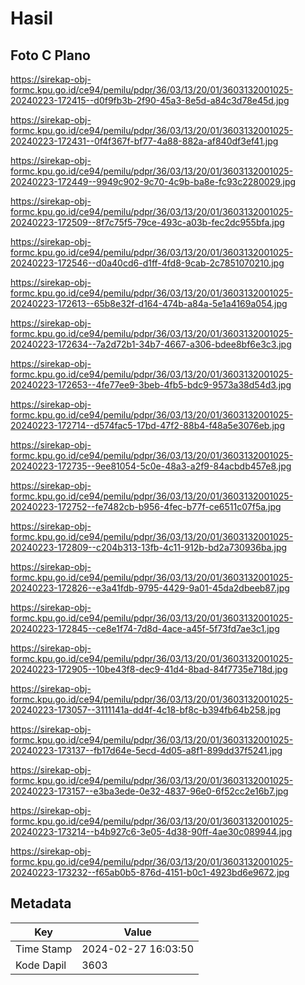 # Hasil

## Foto C Plano

https://sirekap-obj-formc.kpu.go.id/ce94/pemilu/pdpr/36/03/13/20/01/3603132001025-20240223-172415--d0f9fb3b-2f90-45a3-8e5d-a84c3d78e45d.jpg

https://sirekap-obj-formc.kpu.go.id/ce94/pemilu/pdpr/36/03/13/20/01/3603132001025-20240223-172431--0f4f367f-bf77-4a88-882a-af840df3ef41.jpg

https://sirekap-obj-formc.kpu.go.id/ce94/pemilu/pdpr/36/03/13/20/01/3603132001025-20240223-172449--9949c902-9c70-4c9b-ba8e-fc93c2280029.jpg

https://sirekap-obj-formc.kpu.go.id/ce94/pemilu/pdpr/36/03/13/20/01/3603132001025-20240223-172509--8f7c75f5-79ce-493c-a03b-fec2dc955bfa.jpg

https://sirekap-obj-formc.kpu.go.id/ce94/pemilu/pdpr/36/03/13/20/01/3603132001025-20240223-172546--d0a40cd6-d1ff-4fd8-9cab-2c7851070210.jpg

https://sirekap-obj-formc.kpu.go.id/ce94/pemilu/pdpr/36/03/13/20/01/3603132001025-20240223-172613--65b8e32f-d164-474b-a84a-5e1a4169a054.jpg

https://sirekap-obj-formc.kpu.go.id/ce94/pemilu/pdpr/36/03/13/20/01/3603132001025-20240223-172634--7a2d72b1-34b7-4667-a306-bdee8bf6e3c3.jpg

https://sirekap-obj-formc.kpu.go.id/ce94/pemilu/pdpr/36/03/13/20/01/3603132001025-20240223-172653--4fe77ee9-3beb-4fb5-bdc9-9573a38d54d3.jpg

https://sirekap-obj-formc.kpu.go.id/ce94/pemilu/pdpr/36/03/13/20/01/3603132001025-20240223-172714--d574fac5-17bd-47f2-88b4-f48a5e3076eb.jpg

https://sirekap-obj-formc.kpu.go.id/ce94/pemilu/pdpr/36/03/13/20/01/3603132001025-20240223-172735--9ee81054-5c0e-48a3-a2f9-84acbdb457e8.jpg

https://sirekap-obj-formc.kpu.go.id/ce94/pemilu/pdpr/36/03/13/20/01/3603132001025-20240223-172752--fe7482cb-b956-4fec-b77f-ce6511c07f5a.jpg

https://sirekap-obj-formc.kpu.go.id/ce94/pemilu/pdpr/36/03/13/20/01/3603132001025-20240223-172809--c204b313-13fb-4c11-912b-bd2a730936ba.jpg

https://sirekap-obj-formc.kpu.go.id/ce94/pemilu/pdpr/36/03/13/20/01/3603132001025-20240223-172826--e3a41fdb-9795-4429-9a01-45da2dbeeb87.jpg

https://sirekap-obj-formc.kpu.go.id/ce94/pemilu/pdpr/36/03/13/20/01/3603132001025-20240223-172845--ce8e1f74-7d8d-4ace-a45f-5f73fd7ae3c1.jpg

https://sirekap-obj-formc.kpu.go.id/ce94/pemilu/pdpr/36/03/13/20/01/3603132001025-20240223-172905--10be43f8-dec9-41d4-8bad-84f7735e718d.jpg

https://sirekap-obj-formc.kpu.go.id/ce94/pemilu/pdpr/36/03/13/20/01/3603132001025-20240223-173057--3111141a-dd4f-4c18-bf8c-b394fb64b258.jpg

https://sirekap-obj-formc.kpu.go.id/ce94/pemilu/pdpr/36/03/13/20/01/3603132001025-20240223-173137--fb17d64e-5ecd-4d05-a8f1-899dd37f5241.jpg

https://sirekap-obj-formc.kpu.go.id/ce94/pemilu/pdpr/36/03/13/20/01/3603132001025-20240223-173157--e3ba3ede-0e32-4837-96e0-6f52cc2e16b7.jpg

https://sirekap-obj-formc.kpu.go.id/ce94/pemilu/pdpr/36/03/13/20/01/3603132001025-20240223-173214--b4b927c6-3e05-4d38-90ff-4ae30c089944.jpg

https://sirekap-obj-formc.kpu.go.id/ce94/pemilu/pdpr/36/03/13/20/01/3603132001025-20240223-173232--f65ab0b5-876d-4151-b0c1-4923bd6e9672.jpg


## Metadata

| Key        | Value               |
| ---------- | ------------------- |
| Time Stamp | 2024-02-27 16:03:50 |
| Kode Dapil | 3603                |



